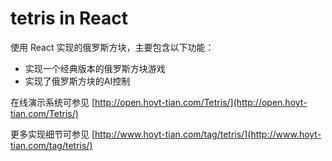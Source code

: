 # tetris in React

使用 React 实现的俄罗斯方块，主要包含以下功能：

* 实现一个经典版本的俄罗斯方块游戏
* 实现了俄罗斯方块的AI控制

在线演示系统可参见 [http://open.hoyt-tian.com/Tetris/](http://open.hoyt-tian.com/Tetris/)

更多实现细节可参见 [http://www.hoyt-tian.com/tag/tetris/](http://www.hoyt-tian.com/tag/tetris/)
